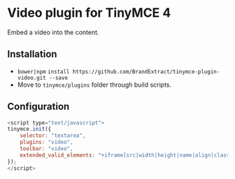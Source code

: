 # Video plugin for TinyMCE 4

Embed a video into the content.

## Installation

* `bower|npm` `install https://github.com/BrandExtract/tinymce-plugin-video.git --save`
* Move to `tinymce/plugins` folder through build scripts.

## Configuration

```javascript
<script type="text/javascript">
tinymce.init({
    selector: "textarea",
    plugins: "video",
    toolbar: "video",
    extended_valid_elements: "+iframe[src|width|height|name|align|class]"
});
</script>
```